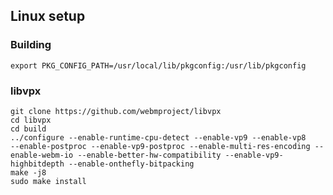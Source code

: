 ## Linux setup

### Building

`export PKG_CONFIG_PATH=/usr/local/lib/pkgconfig:/usr/lib/pkgconfig`

### libvpx

```
git clone https://github.com/webmproject/libvpx
cd libvpx
cd build
../configure --enable-runtime-cpu-detect --enable-vp9 --enable-vp8    --enable-postproc --enable-vp9-postproc --enable-multi-res-encoding --enable-webm-io --enable-better-hw-compatibility --enable-vp9-highbitdepth --enable-onthefly-bitpacking
make -j8
sudo make install
```
